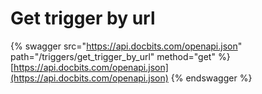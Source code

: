 # Get trigger by url

{% swagger src="https://api.docbits.com/openapi.json" path="/triggers/get_trigger_by_url" method="get" %}
[https://api.docbits.com/openapi.json](https://api.docbits.com/openapi.json)
{% endswagger %}

